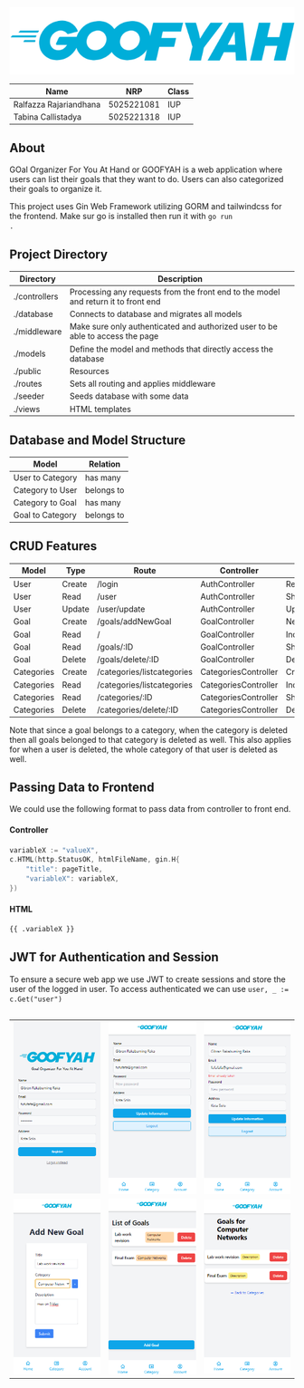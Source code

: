 ![alt text](public/goofyah_logo.png)
 
| Name           | NRP        | Class     |
| ---            | ---        | ----------|
| Ralfazza Rajariandhana | 5025221081 | IUP |
| Tabina Callistadya | 5025221318 | IUP |

## About
GOal Organizer For You At Hand or GOOFYAH is a web application where users can list their goals that they want to do. Users can also categorized their goals to organize it.

This project uses Gin Web Framework utilizing GORM and tailwindcss for the frontend. Make sur go is installed then run it with <code>go run .</code>

## Project Directory
| Directory | Description |
| --- | --- |
| ./controllers | Processing any requests from the front end to the model and return it to front end |
| ./database | Connects to database and migrates all models |
| ./middleware | Make sure only authenticated and authorized user to be able to access the page |
| ./models | Define the model and methods that directly access the database |
| ./public | Resources |
| ./routes | Sets all routing and applies middleware |
| ./seeder | Seeds database with some data |
| ./views | HTML templates |

## Database and Model Structure
| Model | Relation |
| - | - |
| User to Category | has many |
| Category to User | belongs to |
| Category to Goal | has many |
| Goal to Category | belongs to|

## CRUD Features
| Model | Type | Route | Controller | Method |
| - | - | - | - | - |
| User | Create | /login | AuthController | RegisterStore |
| User | Read | /user | AuthController | Show |
| User | Update | /user/update | AuthController | Update |
| Goal | Create | /goals/addNewGoal | GoalController | NewGoalSingle |
| Goal | Read | / | GoalController | Index |
| Goal | Read | /goals/:ID | GoalController | ShowGoal |
| Goal | Delete | /goals/delete/:ID | GoalController | DeleteGoal |
| Categories | Create | /categories/listcategories | CategoriesController | CreateCategory |
| Categories | Read | /categories/listcategories | CategoriesController | Index |
| Categories | Read | /categories/:ID | CategoriesController | ShowCategoryGoals |
| Categories | Delete | /categories/delete/:ID | CategoriesController | DeleteCategories |

Note that since a goal belongs to a category, when the category is deleted then all goals belonged to that category is deleted as well. This also applies for when a user is deleted, the whole category of that user is deleted as well.

## Passing Data to Frontend
We could use the following format to pass data from controller to front end.
#### Controller
```go
variableX := "valueX",
c.HTML(http.StatusOK, htmlFileName, gin.H{
    "title": pageTitle,
    "variableX": variableX,
})
```
#### HTML
```html
{{ .variableX }}
```

## JWT for Authentication and Session
To ensure a secure web app we use JWT to create sessions and store the user of the logged in user. To access authenticated we can use <code>user, _ := c.Get("user")</code>

##
||||
|-|-|-|
|![alt text](image.png)|![alt text](image-1.png)|![alt text](image-3.png)|
|![alt text](image-4.png)|![alt text](image-5.png)|![alt text](image-6.png)|